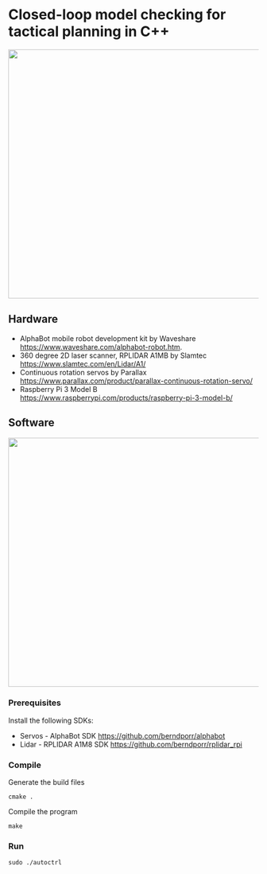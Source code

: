 # Closed-loop model checking for tactical planning in C++

<img src="https://github.com/possibilia/mcplanner/blob/main/robot.jpg" width="550" height="500">

## Hardware 

- AlphaBot mobile robot development kit by Waveshare https://www.waveshare.com/alphabot-robot.htm. 
- 360 degree 2D laser scanner, RPLIDAR A1MB by Slamtec https://www.slamtec.com/en/Lidar/A1/
- Continuous rotation servos by Parallax https://www.parallax.com/product/parallax-continuous-rotation-servo/
- Raspberry Pi 3 Model B https://www.raspberrypi.com/products/raspberry-pi-3-model-b/

## Software

<img src="https://github.com/possibilia/mcplanner/blob/main/arch.jpg" width="550" height="500">

### Prerequisites 

Install the following SDKs:

- Servos - AlphaBot SDK https://github.com/berndporr/alphabot
- Lidar - RPLIDAR A1M8 SDK https://github.com/berndporr/rplidar_rpi

### Compile 

Generate the build files

```cmake .```

Compile the program

```make```

### Run

```sudo ./autoctrl```



  
